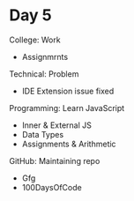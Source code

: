 # Day 5
College: Work
- Assignmrnts

Technical: Problem
- IDE Extension issue fixed

Programming: Learn JavaScript
- Inner & External JS
- Data Types
- Assignments & Arithmetic

GitHub: Maintaining repo
- Gfg
- 100DaysOfCode

<!--Under Updation-->